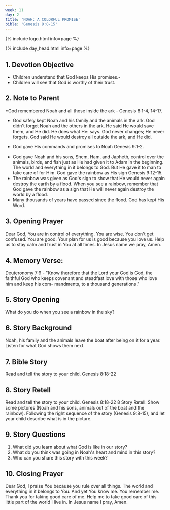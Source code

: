 ```yaml
---
week: 11
day: 2
title: 'NOAH: A COLORFUL PROMISE'
bible: 'Genesis 9:8-15'
---
```



{% include logo.html info=page %}

{% include day_head.html info=page %}

## 1. Devotion Objective
- Children understand that God keeps His promises.-
- Children will see that God is worthy of their trust.

## 2. Note to Parent
*God remembered Noah and all those inside the ark - Genesis 8:1-4, 14-17.
- God safely kept Noah and his family and the animals in the ark. God didn't forget Noah and the others in the ark. He said He would save them, and He did. He does what He: says. God never changes; He never forgets. God said He would destroy all outside the ark, and He did.
* God gave His commands and promises to Noah Genesis 9:1-2.
- God gave Noah and his sons, Shem, Ham, and Japheth, control over the animals, birds, and fish just as He had given it to Adam in the beginning. The world and everything in it belongs to God. But He gave it to man to take care of for Him. God gave the rainbow as His sign Genesis 9:12-15.
- The rainbow was given as God's sign to show that He would never again destroy the earth by a flood. When you see a rainbow, remember that God gave the rainbow as a sign that He will never again destroy the world by a flood.
- Many thousands of years have passed since the flood. God has kept His Word.

## 3. Opening Prayer
Dear God, You are in control of everything. You are wise. You don't get confused. You are good. Your plan for us is good because you love us. Help us to stay calm and trust in You at all times. In Jesus name we pray, Amen.

## 4. Memory Verse:
Deuteronomy 7:9 - "Know therefore that the Lord your God is God, the faithful God who keeps covenant and steadfast love with those who love him and keep his com- mandments, to a thousand generations."

## 5. Story Opening
What do you do when you see a rainbow in the sky?

## 6. Story Background
Noah, his family and the animals leave the boat after being on it for a year. Listen for what God shows them next.

## 7. Bible Story
Read and tell the story to your child. Genesis 8:18-22

## 8. Story Retell
 Read and tell the story to your child. Genesis 8:18-22 8 Story Retell: Show some pictures (Noah and his sons, animals out of the boat and the rainbow). Following the right sequence of the story (Genesis 9:8-15), and let your child describe what is in the picture.

## 9. Story Questions
1. What did you learn about what God is like in our story?
2. What do you think was going in Noah's heart and mind in this story?
3. Who can you share this story with this week?

## 10. Closing Prayer
Dear God, I praise You because you rule over all things. The world and everything in it belongs to You. And yet You know me. You remember me. Thank you for taking good care of me. Help me to take good care of this little part of the world I live in. In Jesus name I pray, Amen.

